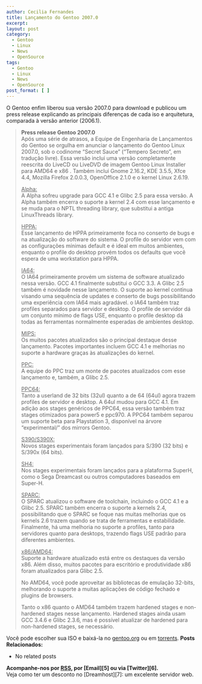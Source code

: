 ```yaml
---
author: Cecilia Fernandes
title: Lançamento do Gentoo 2007.0
excerpt:
layout: post
category:
  - Gentoo
  - Linux
  - News
  - OpenSource
tags:
  - Gentoo
  - Linux
  - News
  - OpenSource
post_format: [ ]
---
```

O Gentoo enfim liberou sua versão 2007.0 para download e publicou um press release explicando as principais diferenças de cada iso e arquitetura, comparada à versão anterior (2006.1).

> **Press release Gentoo 2007.0**  
> Após uma série de atrasos, a Equipe de Engenharia de Lançamentos do Gentoo se orgulha em anunciar o lançamento do Gentoo Linux 2007.0, sob o codinome “Secret Sauce” (“Tempero Secreto”, em tradução livre). Essa versão inclui uma versão completamente reescrita do LiveCD ou LiveDVD de imagem Gentoo Linux Installer para AMD64 e x86 . Também inclui Gnome 2.16.2, KDE 3.5.5, Xfce 4.4, Mozilla Firefox 2.0.0.3, OpenOffice 2.1.0 e o kernel Linux 2.6.19.
> 
> <u>Alpha:</u>  
> A Alpha sofreu upgrade para GCC 4.1 e Glibc 2.5 para essa versão. A Alpha também encerra o suporte a kernel 2.4 com esse lançamento e se muda para o NPTL threading library, que substitui a antiga LinuxThreads library.
> 
> <u>HPPA:</u>  
> Esse lançamento de HPPA primeiramente foca no conserto de bugs e na atualização do software do sistema. O profile do servidor vem com as configurações mínimas default e é ideal em muitos ambientes, enquanto o profile do desktop provém todos os defaults que você espera de uma workstation para HPPA.
> 
> <u>IA64:</u>  
> O IA64 primeiramente provém um sistema de software atualizado nessa versão. GCC 4.1 finalmente substitui o GCC 3.3. A Glibc 2.5 também é novidade nesse lançamento. O suporte ao kernel continua visando uma sequência de updates e conserto de bugs possibilitando uma experiência com IA64 mais agradável. o IA64 também traz profiles separados para servidor e desktop. O profile de servidor dá um conjunto mínimo de flags USE, enquanto o profile desktop dá todas as ferramentas normalmente esperadas de ambientes desktop.
> 
> <u>MIPS:</u>  
> Os muitos pacotes atualizados são o principal destaque desse lançamento. Pacotes importantes incluem GCC 4.1 e melhorias no suporte a hardware graças às atualizações do kernel.
> 
> <u>PPC:</u>  
> A equipe do PPC traz um monte de pacotes atualizados com esse lançamento e, também, a Glibc 2.5.
> 
> <u>PPC64:</u>  
> Tanto a userland de 32 bits (32ul) quanto a de 64 (64ul) agora trazem profiles de servidor e desktop. A 64ul mudou para GCC 4.1. Em adição aos stages genéricos de PPC64, essa versão também traz stages otimizados para power5 e ppc970. A PPC64 também separou um suporte beta para Playstation 3, disponível na árvore “experimental/” dos mirrors Gentoo.
> 
> <u>S390/S390X:</u>  
> Novos stages experimentais foram lançados para S/390 (32 bits) e S/390x (64 bits).
> 
> <u>SH4:</u>  
> Nos stages experimentais foram lançados para a plataforma SuperH, como o Sega Dreamcast ou outros computadores baseados em Super-H.
> 
> <u>SPARC:</u>  
> O SPARC atualizou o software de toolchain, incluindo o GCC 4.1 e a Glibc 2.5. SPARC também encerra o suporte a kernels 2.4, possibilitando que o SPARC se foque nas muitas melhorias que os kernels 2.6 trazem quando se trata de ferramentas e estabilidade. Finalmente, há uma melhoria no suporte a profiles, tanto para servidores quanto para desktops, trazendo flags USE padrão para diferentes ambientes.
> 
> <u>x86/AMD64:</u>  
> Suporte a hardware atualizado está entre os destaques da versão x86. Além disso, muitos pacotes para escritório e produtividade x86 foram atualizados para Glibc 2.5.
> 
> No AMD64, você pode aproveitar as bibliotecas de emulação 32-bits, melhorando o suporte a muitas aplicações de código fechado e plugins de browsers.
> 
> Tanto o x86 quanto o AMD64 também trazem hardened stages e non-hardened stages nesse lançamento. Hardened stages ainda usam GCC 3.4.6 e Glibc 2.3.6, mas é possível atualizar de hardened para non-hardened stages, se necessário.

Você pode escolher sua ISO e baixá-la no [gentoo.org][1] ou em [torrents][2]. 
**Posts Relacionados:** 
*   No related posts









**Acompanhe-nos por [ RSS][4], por [Email][5] ou via [Twitter][6].**  
Veja como ter um desconto no [Dreamhost][7]: um excelente servidor web.

 [1]: http://www.gentoo.org/main/en/where.xml
 [2]: http://torrents.gentoo.org/
 [3]: https://twitter.com/share
 [4]: http://feeds.feedburner.com/VidaGeek



